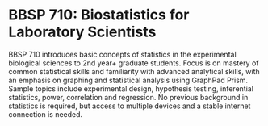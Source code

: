 # BBSP 710: Biostatistics for Laboratory Scientists

BBSP 710 introduces basic concepts of statistics in the experimental biological sciences to 2nd year+ graduate students. Focus is on mastery of common statistical skills and familiarity with advanced analytical skills, with an emphasis on graphing and statistical analysis using GraphPad Prism. Sample topics include experimental design, hypothesis testing, inferential statistics, power, correlation and regression. No previous background in statistics is required, but access to multiple devices and a stable internet connection is needed.